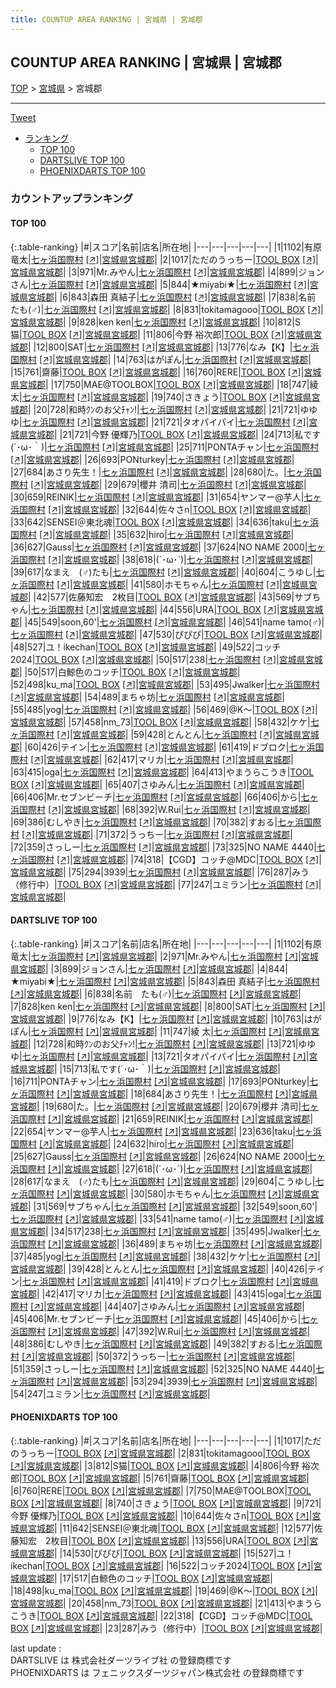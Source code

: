 ```yaml
---
title: COUNTUP AREA RANKING | 宮城県 | 宮城郡
---
```

## COUNTUP AREA RANKING | 宮城県 | 宮城郡

[TOP](/darts/rank/) > [宮城県](/darts/rank/宮城県/) > 宮城郡

___

<a href="https://twitter.com/share?ref_src=twsrc%5Etfw" data-text="COUNTUP AREA RANKING | 宮城県宮城郡" class="twitter-share-button" data-hashtags="DARTSLIVE,PHOENIXDARTS,darts,ダーツ" data-show-count="false">Tweet</a>

* [ランキング](#カウントアップランキング)
    * [TOP 100](#top-100)
    * [DARTSLIVE TOP 100](#dartslive-top-100)
    * [PHOENIXDARTS TOP 100](#phoenixdarts-top-100)

### カウントアップランキング

#### TOP 100



{:.table-ranking}
|#|スコア|名前|店名|所在地|
|---|---|---|---|---|
|1|1102|<span class="rank-name-dl">有原 竜太</span>|<a href="/darts/rank/shops/43e74b47f08177150d9b047a20a7ba1e.html">七ヶ浜国際村</a> <a href="https://search.dartslive.com/jp/shop/43e74b47f08177150d9b047a20a7ba1e">[↗]</a>|<a href="/darts/rank/宮城県/宮城郡">宮城県宮城郡</a>|
|2|1017|<span class="rank-name-pd">ただのうっちー</span>|<a href="/darts/rank/shops/84891.html">TOOL BOX</a> <a href="https://vs.phoenixdarts.com/jp/shop/shopDetailInfo/s_84891?s_seq=84891">[↗]</a>|<a href="/darts/rank/宮城県/宮城郡">宮城県宮城郡</a>|
|3|971|<span class="rank-name-dl">Mr.みやん</span>|<a href="/darts/rank/shops/43e74b47f08177150d9b047a20a7ba1e.html">七ヶ浜国際村</a> <a href="https://search.dartslive.com/jp/shop/43e74b47f08177150d9b047a20a7ba1e">[↗]</a>|<a href="/darts/rank/宮城県/宮城郡">宮城県宮城郡</a>|
|4|899|<span class="rank-name-dl">ジョンさん</span>|<a href="/darts/rank/shops/43e74b47f08177150d9b047a20a7ba1e.html">七ヶ浜国際村</a> <a href="https://search.dartslive.com/jp/shop/43e74b47f08177150d9b047a20a7ba1e">[↗]</a>|<a href="/darts/rank/宮城県/宮城郡">宮城県宮城郡</a>|
|5|844|<span class="rank-name-dl">★miyabi★</span>|<a href="/darts/rank/shops/43e74b47f08177150d9b047a20a7ba1e.html">七ヶ浜国際村</a> <a href="https://search.dartslive.com/jp/shop/43e74b47f08177150d9b047a20a7ba1e">[↗]</a>|<a href="/darts/rank/宮城県/宮城郡">宮城県宮城郡</a>|
|6|843|<span class="rank-name-dl">森田 真結子</span>|<a href="/darts/rank/shops/43e74b47f08177150d9b047a20a7ba1e.html">七ヶ浜国際村</a> <a href="https://search.dartslive.com/jp/shop/43e74b47f08177150d9b047a20a7ba1e">[↗]</a>|<a href="/darts/rank/宮城県/宮城郡">宮城県宮城郡</a>|
|7|838|<span class="rank-name-dl">名前　たも(♂)</span>|<a href="/darts/rank/shops/43e74b47f08177150d9b047a20a7ba1e.html">七ヶ浜国際村</a> <a href="https://search.dartslive.com/jp/shop/43e74b47f08177150d9b047a20a7ba1e">[↗]</a>|<a href="/darts/rank/宮城県/宮城郡">宮城県宮城郡</a>|
|8|831|<span class="rank-name-pd">tokitamagooo</span>|<a href="/darts/rank/shops/84891.html">TOOL BOX</a> <a href="https://vs.phoenixdarts.com/jp/shop/shopDetailInfo/s_84891?s_seq=84891">[↗]</a>|<a href="/darts/rank/宮城県/宮城郡">宮城県宮城郡</a>|
|9|828|<span class="rank-name-dl">ken ken</span>|<a href="/darts/rank/shops/43e74b47f08177150d9b047a20a7ba1e.html">七ヶ浜国際村</a> <a href="https://search.dartslive.com/jp/shop/43e74b47f08177150d9b047a20a7ba1e">[↗]</a>|<a href="/darts/rank/宮城県/宮城郡">宮城県宮城郡</a>|
|10|812|<span class="rank-name-pd">S猫</span>|<a href="/darts/rank/shops/84891.html">TOOL BOX</a> <a href="https://vs.phoenixdarts.com/jp/shop/shopDetailInfo/s_84891?s_seq=84891">[↗]</a>|<a href="/darts/rank/宮城県/宮城郡">宮城県宮城郡</a>|
|11|806|<span class="rank-name-pd"><span class="pro-icon-pd"></span>今野 裕次郎</span>|<a href="/darts/rank/shops/84891.html">TOOL BOX</a> <a href="https://vs.phoenixdarts.com/jp/shop/shopDetailInfo/s_84891?s_seq=84891">[↗]</a>|<a href="/darts/rank/宮城県/宮城郡">宮城県宮城郡</a>|
|12|800|<span class="rank-name-dl">SAT</span>|<a href="/darts/rank/shops/43e74b47f08177150d9b047a20a7ba1e.html">七ヶ浜国際村</a> <a href="https://search.dartslive.com/jp/shop/43e74b47f08177150d9b047a20a7ba1e">[↗]</a>|<a href="/darts/rank/宮城県/宮城郡">宮城県宮城郡</a>|
|13|776|<span class="rank-name-dl">なみ【K】</span>|<a href="/darts/rank/shops/43e74b47f08177150d9b047a20a7ba1e.html">七ヶ浜国際村</a> <a href="https://search.dartslive.com/jp/shop/43e74b47f08177150d9b047a20a7ba1e">[↗]</a>|<a href="/darts/rank/宮城県/宮城郡">宮城県宮城郡</a>|
|14|763|<span class="rank-name-dl">はがぽん</span>|<a href="/darts/rank/shops/43e74b47f08177150d9b047a20a7ba1e.html">七ヶ浜国際村</a> <a href="https://search.dartslive.com/jp/shop/43e74b47f08177150d9b047a20a7ba1e">[↗]</a>|<a href="/darts/rank/宮城県/宮城郡">宮城県宮城郡</a>|
|15|761|<span class="rank-name-pd">齋藤</span>|<a href="/darts/rank/shops/84891.html">TOOL BOX</a> <a href="https://vs.phoenixdarts.com/jp/shop/shopDetailInfo/s_84891?s_seq=84891">[↗]</a>|<a href="/darts/rank/宮城県/宮城郡">宮城県宮城郡</a>|
|16|760|<span class="rank-name-pd">RERE</span>|<a href="/darts/rank/shops/84891.html">TOOL BOX</a> <a href="https://vs.phoenixdarts.com/jp/shop/shopDetailInfo/s_84891?s_seq=84891">[↗]</a>|<a href="/darts/rank/宮城県/宮城郡">宮城県宮城郡</a>|
|17|750|<span class="rank-name-pd">MAE@TOOLBOX</span>|<a href="/darts/rank/shops/84891.html">TOOL BOX</a> <a href="https://vs.phoenixdarts.com/jp/shop/shopDetailInfo/s_84891?s_seq=84891">[↗]</a>|<a href="/darts/rank/宮城県/宮城郡">宮城県宮城郡</a>|
|18|747|<span class="rank-name-dl">綾 太</span>|<a href="/darts/rank/shops/43e74b47f08177150d9b047a20a7ba1e.html">七ヶ浜国際村</a> <a href="https://search.dartslive.com/jp/shop/43e74b47f08177150d9b047a20a7ba1e">[↗]</a>|<a href="/darts/rank/宮城県/宮城郡">宮城県宮城郡</a>|
|19|740|<span class="rank-name-pd">さきょう</span>|<a href="/darts/rank/shops/84891.html">TOOL BOX</a> <a href="https://vs.phoenixdarts.com/jp/shop/shopDetailInfo/s_84891?s_seq=84891">[↗]</a>|<a href="/darts/rank/宮城県/宮城郡">宮城県宮城郡</a>|
|20|728|<span class="rank-name-dl">和時ｸﾝのお父ﾁｬﾝ!</span>|<a href="/darts/rank/shops/43e74b47f08177150d9b047a20a7ba1e.html">七ヶ浜国際村</a> <a href="https://search.dartslive.com/jp/shop/43e74b47f08177150d9b047a20a7ba1e">[↗]</a>|<a href="/darts/rank/宮城県/宮城郡">宮城県宮城郡</a>|
|21|721|<span class="rank-name-dl">ゆゆゆ</span>|<a href="/darts/rank/shops/43e74b47f08177150d9b047a20a7ba1e.html">七ヶ浜国際村</a> <a href="https://search.dartslive.com/jp/shop/43e74b47f08177150d9b047a20a7ba1e">[↗]</a>|<a href="/darts/rank/宮城県/宮城郡">宮城県宮城郡</a>|
|21|721|<span class="rank-name-dl">タオパイパイ</span>|<a href="/darts/rank/shops/43e74b47f08177150d9b047a20a7ba1e.html">七ヶ浜国際村</a> <a href="https://search.dartslive.com/jp/shop/43e74b47f08177150d9b047a20a7ba1e">[↗]</a>|<a href="/darts/rank/宮城県/宮城郡">宮城県宮城郡</a>|
|21|721|<span class="rank-name-pd"><span class="pro-icon-pd"></span>今野 優輝乃</span>|<a href="/darts/rank/shops/84891.html">TOOL BOX</a> <a href="https://vs.phoenixdarts.com/jp/shop/shopDetailInfo/s_84891?s_seq=84891">[↗]</a>|<a href="/darts/rank/宮城県/宮城郡">宮城県宮城郡</a>|
|24|713|<span class="rank-name-dl">私です(´･ω･｀)</span>|<a href="/darts/rank/shops/43e74b47f08177150d9b047a20a7ba1e.html">七ヶ浜国際村</a> <a href="https://search.dartslive.com/jp/shop/43e74b47f08177150d9b047a20a7ba1e">[↗]</a>|<a href="/darts/rank/宮城県/宮城郡">宮城県宮城郡</a>|
|25|711|<span class="rank-name-dl">PONTAチャン</span>|<a href="/darts/rank/shops/43e74b47f08177150d9b047a20a7ba1e.html">七ヶ浜国際村</a> <a href="https://search.dartslive.com/jp/shop/43e74b47f08177150d9b047a20a7ba1e">[↗]</a>|<a href="/darts/rank/宮城県/宮城郡">宮城県宮城郡</a>|
|26|693|<span class="rank-name-dl">PONturkey</span>|<a href="/darts/rank/shops/43e74b47f08177150d9b047a20a7ba1e.html">七ヶ浜国際村</a> <a href="https://search.dartslive.com/jp/shop/43e74b47f08177150d9b047a20a7ba1e">[↗]</a>|<a href="/darts/rank/宮城県/宮城郡">宮城県宮城郡</a>|
|27|684|<span class="rank-name-dl">あさり先生！</span>|<a href="/darts/rank/shops/43e74b47f08177150d9b047a20a7ba1e.html">七ヶ浜国際村</a> <a href="https://search.dartslive.com/jp/shop/43e74b47f08177150d9b047a20a7ba1e">[↗]</a>|<a href="/darts/rank/宮城県/宮城郡">宮城県宮城郡</a>|
|28|680|<span class="rank-name-dl">た。</span>|<a href="/darts/rank/shops/43e74b47f08177150d9b047a20a7ba1e.html">七ヶ浜国際村</a> <a href="https://search.dartslive.com/jp/shop/43e74b47f08177150d9b047a20a7ba1e">[↗]</a>|<a href="/darts/rank/宮城県/宮城郡">宮城県宮城郡</a>|
|29|679|<span class="rank-name-dl">櫻井 清司</span>|<a href="/darts/rank/shops/43e74b47f08177150d9b047a20a7ba1e.html">七ヶ浜国際村</a> <a href="https://search.dartslive.com/jp/shop/43e74b47f08177150d9b047a20a7ba1e">[↗]</a>|<a href="/darts/rank/宮城県/宮城郡">宮城県宮城郡</a>|
|30|659|<span class="rank-name-dl">REINIK</span>|<a href="/darts/rank/shops/43e74b47f08177150d9b047a20a7ba1e.html">七ヶ浜国際村</a> <a href="https://search.dartslive.com/jp/shop/43e74b47f08177150d9b047a20a7ba1e">[↗]</a>|<a href="/darts/rank/宮城県/宮城郡">宮城県宮城郡</a>|
|31|654|<span class="rank-name-dl">ヤンマー@芋人</span>|<a href="/darts/rank/shops/43e74b47f08177150d9b047a20a7ba1e.html">七ヶ浜国際村</a> <a href="https://search.dartslive.com/jp/shop/43e74b47f08177150d9b047a20a7ba1e">[↗]</a>|<a href="/darts/rank/宮城県/宮城郡">宮城県宮城郡</a>|
|32|644|<span class="rank-name-pd">佐々さn</span>|<a href="/darts/rank/shops/84891.html">TOOL BOX</a> <a href="https://vs.phoenixdarts.com/jp/shop/shopDetailInfo/s_84891?s_seq=84891">[↗]</a>|<a href="/darts/rank/宮城県/宮城郡">宮城県宮城郡</a>|
|33|642|<span class="rank-name-pd">SENSEI＠東北魂</span>|<a href="/darts/rank/shops/84891.html">TOOL BOX</a> <a href="https://vs.phoenixdarts.com/jp/shop/shopDetailInfo/s_84891?s_seq=84891">[↗]</a>|<a href="/darts/rank/宮城県/宮城郡">宮城県宮城郡</a>|
|34|636|<span class="rank-name-dl">taku</span>|<a href="/darts/rank/shops/43e74b47f08177150d9b047a20a7ba1e.html">七ヶ浜国際村</a> <a href="https://search.dartslive.com/jp/shop/43e74b47f08177150d9b047a20a7ba1e">[↗]</a>|<a href="/darts/rank/宮城県/宮城郡">宮城県宮城郡</a>|
|35|632|<span class="rank-name-dl">hiro</span>|<a href="/darts/rank/shops/43e74b47f08177150d9b047a20a7ba1e.html">七ヶ浜国際村</a> <a href="https://search.dartslive.com/jp/shop/43e74b47f08177150d9b047a20a7ba1e">[↗]</a>|<a href="/darts/rank/宮城県/宮城郡">宮城県宮城郡</a>|
|36|627|<span class="rank-name-dl">Gauss</span>|<a href="/darts/rank/shops/43e74b47f08177150d9b047a20a7ba1e.html">七ヶ浜国際村</a> <a href="https://search.dartslive.com/jp/shop/43e74b47f08177150d9b047a20a7ba1e">[↗]</a>|<a href="/darts/rank/宮城県/宮城郡">宮城県宮城郡</a>|
|37|624|<span class="rank-name-dl">NO NAME 2000</span>|<a href="/darts/rank/shops/43e74b47f08177150d9b047a20a7ba1e.html">七ヶ浜国際村</a> <a href="https://search.dartslive.com/jp/shop/43e74b47f08177150d9b047a20a7ba1e">[↗]</a>|<a href="/darts/rank/宮城県/宮城郡">宮城県宮城郡</a>|
|38|618|<span class="rank-name-dl">(´･ω･`)</span>|<a href="/darts/rank/shops/43e74b47f08177150d9b047a20a7ba1e.html">七ヶ浜国際村</a> <a href="https://search.dartslive.com/jp/shop/43e74b47f08177150d9b047a20a7ba1e">[↗]</a>|<a href="/darts/rank/宮城県/宮城郡">宮城県宮城郡</a>|
|39|617|<span class="rank-name-dl">なまえ　(♂)たも</span>|<a href="/darts/rank/shops/43e74b47f08177150d9b047a20a7ba1e.html">七ヶ浜国際村</a> <a href="https://search.dartslive.com/jp/shop/43e74b47f08177150d9b047a20a7ba1e">[↗]</a>|<a href="/darts/rank/宮城県/宮城郡">宮城県宮城郡</a>|
|40|604|<span class="rank-name-dl">こうゆし</span>|<a href="/darts/rank/shops/43e74b47f08177150d9b047a20a7ba1e.html">七ヶ浜国際村</a> <a href="https://search.dartslive.com/jp/shop/43e74b47f08177150d9b047a20a7ba1e">[↗]</a>|<a href="/darts/rank/宮城県/宮城郡">宮城県宮城郡</a>|
|41|580|<span class="rank-name-dl">ホモちゃん</span>|<a href="/darts/rank/shops/43e74b47f08177150d9b047a20a7ba1e.html">七ヶ浜国際村</a> <a href="https://search.dartslive.com/jp/shop/43e74b47f08177150d9b047a20a7ba1e">[↗]</a>|<a href="/darts/rank/宮城県/宮城郡">宮城県宮城郡</a>|
|42|577|<span class="rank-name-pd">佐藤知宏　2枚目</span>|<a href="/darts/rank/shops/84891.html">TOOL BOX</a> <a href="https://vs.phoenixdarts.com/jp/shop/shopDetailInfo/s_84891?s_seq=84891">[↗]</a>|<a href="/darts/rank/宮城県/宮城郡">宮城県宮城郡</a>|
|43|569|<span class="rank-name-dl">サブちゃん</span>|<a href="/darts/rank/shops/43e74b47f08177150d9b047a20a7ba1e.html">七ヶ浜国際村</a> <a href="https://search.dartslive.com/jp/shop/43e74b47f08177150d9b047a20a7ba1e">[↗]</a>|<a href="/darts/rank/宮城県/宮城郡">宮城県宮城郡</a>|
|44|556|<span class="rank-name-pd">URA</span>|<a href="/darts/rank/shops/84891.html">TOOL BOX</a> <a href="https://vs.phoenixdarts.com/jp/shop/shopDetailInfo/s_84891?s_seq=84891">[↗]</a>|<a href="/darts/rank/宮城県/宮城郡">宮城県宮城郡</a>|
|45|549|<span class="rank-name-dl">soon,60&#x27;</span>|<a href="/darts/rank/shops/43e74b47f08177150d9b047a20a7ba1e.html">七ヶ浜国際村</a> <a href="https://search.dartslive.com/jp/shop/43e74b47f08177150d9b047a20a7ba1e">[↗]</a>|<a href="/darts/rank/宮城県/宮城郡">宮城県宮城郡</a>|
|46|541|<span class="rank-name-dl">name tamo(♂)</span>|<a href="/darts/rank/shops/43e74b47f08177150d9b047a20a7ba1e.html">七ヶ浜国際村</a> <a href="https://search.dartslive.com/jp/shop/43e74b47f08177150d9b047a20a7ba1e">[↗]</a>|<a href="/darts/rank/宮城県/宮城郡">宮城県宮城郡</a>|
|47|530|<span class="rank-name-pd">ぴぴぴ</span>|<a href="/darts/rank/shops/84891.html">TOOL BOX</a> <a href="https://vs.phoenixdarts.com/jp/shop/shopDetailInfo/s_84891?s_seq=84891">[↗]</a>|<a href="/darts/rank/宮城県/宮城郡">宮城県宮城郡</a>|
|48|527|<span class="rank-name-pd">ユ！ikechan</span>|<a href="/darts/rank/shops/84891.html">TOOL BOX</a> <a href="https://vs.phoenixdarts.com/jp/shop/shopDetailInfo/s_84891?s_seq=84891">[↗]</a>|<a href="/darts/rank/宮城県/宮城郡">宮城県宮城郡</a>|
|49|522|<span class="rank-name-pd">コッチ2024</span>|<a href="/darts/rank/shops/84891.html">TOOL BOX</a> <a href="https://vs.phoenixdarts.com/jp/shop/shopDetailInfo/s_84891?s_seq=84891">[↗]</a>|<a href="/darts/rank/宮城県/宮城郡">宮城県宮城郡</a>|
|50|517|<span class="rank-name-dl">238</span>|<a href="/darts/rank/shops/43e74b47f08177150d9b047a20a7ba1e.html">七ヶ浜国際村</a> <a href="https://search.dartslive.com/jp/shop/43e74b47f08177150d9b047a20a7ba1e">[↗]</a>|<a href="/darts/rank/宮城県/宮城郡">宮城県宮城郡</a>|
|50|517|<span class="rank-name-pd">白鯨色のコッチ</span>|<a href="/darts/rank/shops/84891.html">TOOL BOX</a> <a href="https://vs.phoenixdarts.com/jp/shop/shopDetailInfo/s_84891?s_seq=84891">[↗]</a>|<a href="/darts/rank/宮城県/宮城郡">宮城県宮城郡</a>|
|52|498|<span class="rank-name-pd">ku_ma</span>|<a href="/darts/rank/shops/84891.html">TOOL BOX</a> <a href="https://vs.phoenixdarts.com/jp/shop/shopDetailInfo/s_84891?s_seq=84891">[↗]</a>|<a href="/darts/rank/宮城県/宮城郡">宮城県宮城郡</a>|
|53|495|<span class="rank-name-dl">Jwalker</span>|<a href="/darts/rank/shops/43e74b47f08177150d9b047a20a7ba1e.html">七ヶ浜国際村</a> <a href="https://search.dartslive.com/jp/shop/43e74b47f08177150d9b047a20a7ba1e">[↗]</a>|<a href="/darts/rank/宮城県/宮城郡">宮城県宮城郡</a>|
|54|489|<span class="rank-name-dl">まちゃ坊</span>|<a href="/darts/rank/shops/43e74b47f08177150d9b047a20a7ba1e.html">七ヶ浜国際村</a> <a href="https://search.dartslive.com/jp/shop/43e74b47f08177150d9b047a20a7ba1e">[↗]</a>|<a href="/darts/rank/宮城県/宮城郡">宮城県宮城郡</a>|
|55|485|<span class="rank-name-dl">yog</span>|<a href="/darts/rank/shops/43e74b47f08177150d9b047a20a7ba1e.html">七ヶ浜国際村</a> <a href="https://search.dartslive.com/jp/shop/43e74b47f08177150d9b047a20a7ba1e">[↗]</a>|<a href="/darts/rank/宮城県/宮城郡">宮城県宮城郡</a>|
|56|469|<span class="rank-name-pd">@K〜</span>|<a href="/darts/rank/shops/84891.html">TOOL BOX</a> <a href="https://vs.phoenixdarts.com/jp/shop/shopDetailInfo/s_84891?s_seq=84891">[↗]</a>|<a href="/darts/rank/宮城県/宮城郡">宮城県宮城郡</a>|
|57|458|<span class="rank-name-pd">nm_73</span>|<a href="/darts/rank/shops/84891.html">TOOL BOX</a> <a href="https://vs.phoenixdarts.com/jp/shop/shopDetailInfo/s_84891?s_seq=84891">[↗]</a>|<a href="/darts/rank/宮城県/宮城郡">宮城県宮城郡</a>|
|58|432|<span class="rank-name-dl">ケケ</span>|<a href="/darts/rank/shops/43e74b47f08177150d9b047a20a7ba1e.html">七ヶ浜国際村</a> <a href="https://search.dartslive.com/jp/shop/43e74b47f08177150d9b047a20a7ba1e">[↗]</a>|<a href="/darts/rank/宮城県/宮城郡">宮城県宮城郡</a>|
|59|428|<span class="rank-name-dl">とんとん</span>|<a href="/darts/rank/shops/43e74b47f08177150d9b047a20a7ba1e.html">七ヶ浜国際村</a> <a href="https://search.dartslive.com/jp/shop/43e74b47f08177150d9b047a20a7ba1e">[↗]</a>|<a href="/darts/rank/宮城県/宮城郡">宮城県宮城郡</a>|
|60|426|<span class="rank-name-dl">テイン</span>|<a href="/darts/rank/shops/43e74b47f08177150d9b047a20a7ba1e.html">七ヶ浜国際村</a> <a href="https://search.dartslive.com/jp/shop/43e74b47f08177150d9b047a20a7ba1e">[↗]</a>|<a href="/darts/rank/宮城県/宮城郡">宮城県宮城郡</a>|
|61|419|<span class="rank-name-dl">ドブロク</span>|<a href="/darts/rank/shops/43e74b47f08177150d9b047a20a7ba1e.html">七ヶ浜国際村</a> <a href="https://search.dartslive.com/jp/shop/43e74b47f08177150d9b047a20a7ba1e">[↗]</a>|<a href="/darts/rank/宮城県/宮城郡">宮城県宮城郡</a>|
|62|417|<span class="rank-name-dl">マリカ</span>|<a href="/darts/rank/shops/43e74b47f08177150d9b047a20a7ba1e.html">七ヶ浜国際村</a> <a href="https://search.dartslive.com/jp/shop/43e74b47f08177150d9b047a20a7ba1e">[↗]</a>|<a href="/darts/rank/宮城県/宮城郡">宮城県宮城郡</a>|
|63|415|<span class="rank-name-dl">oga</span>|<a href="/darts/rank/shops/43e74b47f08177150d9b047a20a7ba1e.html">七ヶ浜国際村</a> <a href="https://search.dartslive.com/jp/shop/43e74b47f08177150d9b047a20a7ba1e">[↗]</a>|<a href="/darts/rank/宮城県/宮城郡">宮城県宮城郡</a>|
|64|413|<span class="rank-name-pd">やまうらこうき</span>|<a href="/darts/rank/shops/84891.html">TOOL BOX</a> <a href="https://vs.phoenixdarts.com/jp/shop/shopDetailInfo/s_84891?s_seq=84891">[↗]</a>|<a href="/darts/rank/宮城県/宮城郡">宮城県宮城郡</a>|
|65|407|<span class="rank-name-dl">さゆみん</span>|<a href="/darts/rank/shops/43e74b47f08177150d9b047a20a7ba1e.html">七ヶ浜国際村</a> <a href="https://search.dartslive.com/jp/shop/43e74b47f08177150d9b047a20a7ba1e">[↗]</a>|<a href="/darts/rank/宮城県/宮城郡">宮城県宮城郡</a>|
|66|406|<span class="rank-name-dl">Mr.セブンビーチ</span>|<a href="/darts/rank/shops/43e74b47f08177150d9b047a20a7ba1e.html">七ヶ浜国際村</a> <a href="https://search.dartslive.com/jp/shop/43e74b47f08177150d9b047a20a7ba1e">[↗]</a>|<a href="/darts/rank/宮城県/宮城郡">宮城県宮城郡</a>|
|66|406|<span class="rank-name-dl">から</span>|<a href="/darts/rank/shops/43e74b47f08177150d9b047a20a7ba1e.html">七ヶ浜国際村</a> <a href="https://search.dartslive.com/jp/shop/43e74b47f08177150d9b047a20a7ba1e">[↗]</a>|<a href="/darts/rank/宮城県/宮城郡">宮城県宮城郡</a>|
|68|392|<span class="rank-name-dl">W.Rui</span>|<a href="/darts/rank/shops/43e74b47f08177150d9b047a20a7ba1e.html">七ヶ浜国際村</a> <a href="https://search.dartslive.com/jp/shop/43e74b47f08177150d9b047a20a7ba1e">[↗]</a>|<a href="/darts/rank/宮城県/宮城郡">宮城県宮城郡</a>|
|69|386|<span class="rank-name-dl">むしやき</span>|<a href="/darts/rank/shops/43e74b47f08177150d9b047a20a7ba1e.html">七ヶ浜国際村</a> <a href="https://search.dartslive.com/jp/shop/43e74b47f08177150d9b047a20a7ba1e">[↗]</a>|<a href="/darts/rank/宮城県/宮城郡">宮城県宮城郡</a>|
|70|382|<span class="rank-name-dl">すおる</span>|<a href="/darts/rank/shops/43e74b47f08177150d9b047a20a7ba1e.html">七ヶ浜国際村</a> <a href="https://search.dartslive.com/jp/shop/43e74b47f08177150d9b047a20a7ba1e">[↗]</a>|<a href="/darts/rank/宮城県/宮城郡">宮城県宮城郡</a>|
|71|372|<span class="rank-name-dl">うっちー</span>|<a href="/darts/rank/shops/43e74b47f08177150d9b047a20a7ba1e.html">七ヶ浜国際村</a> <a href="https://search.dartslive.com/jp/shop/43e74b47f08177150d9b047a20a7ba1e">[↗]</a>|<a href="/darts/rank/宮城県/宮城郡">宮城県宮城郡</a>|
|72|359|<span class="rank-name-dl">さっしー</span>|<a href="/darts/rank/shops/43e74b47f08177150d9b047a20a7ba1e.html">七ヶ浜国際村</a> <a href="https://search.dartslive.com/jp/shop/43e74b47f08177150d9b047a20a7ba1e">[↗]</a>|<a href="/darts/rank/宮城県/宮城郡">宮城県宮城郡</a>|
|73|325|<span class="rank-name-dl">NO NAME 4440</span>|<a href="/darts/rank/shops/43e74b47f08177150d9b047a20a7ba1e.html">七ヶ浜国際村</a> <a href="https://search.dartslive.com/jp/shop/43e74b47f08177150d9b047a20a7ba1e">[↗]</a>|<a href="/darts/rank/宮城県/宮城郡">宮城県宮城郡</a>|
|74|318|<span class="rank-name-pd">【CGD】コッチ@MDC</span>|<a href="/darts/rank/shops/84891.html">TOOL BOX</a> <a href="https://vs.phoenixdarts.com/jp/shop/shopDetailInfo/s_84891?s_seq=84891">[↗]</a>|<a href="/darts/rank/宮城県/宮城郡">宮城県宮城郡</a>|
|75|294|<span class="rank-name-dl">3939</span>|<a href="/darts/rank/shops/43e74b47f08177150d9b047a20a7ba1e.html">七ヶ浜国際村</a> <a href="https://search.dartslive.com/jp/shop/43e74b47f08177150d9b047a20a7ba1e">[↗]</a>|<a href="/darts/rank/宮城県/宮城郡">宮城県宮城郡</a>|
|76|287|<span class="rank-name-pd">みう（修行中）</span>|<a href="/darts/rank/shops/84891.html">TOOL BOX</a> <a href="https://vs.phoenixdarts.com/jp/shop/shopDetailInfo/s_84891?s_seq=84891">[↗]</a>|<a href="/darts/rank/宮城県/宮城郡">宮城県宮城郡</a>|
|77|247|<span class="rank-name-dl">ユミラン</span>|<a href="/darts/rank/shops/43e74b47f08177150d9b047a20a7ba1e.html">七ヶ浜国際村</a> <a href="https://search.dartslive.com/jp/shop/43e74b47f08177150d9b047a20a7ba1e">[↗]</a>|<a href="/darts/rank/宮城県/宮城郡">宮城県宮城郡</a>|


#### DARTSLIVE TOP 100



{:.table-ranking}
|#|スコア|名前|店名|所在地|
|---|---|---|---|---|
|1|1102|<span class="rank-name-dl">有原 竜太</span>|<a href="/darts/rank/shops/43e74b47f08177150d9b047a20a7ba1e.html">七ヶ浜国際村</a> <a href="https://search.dartslive.com/jp/shop/43e74b47f08177150d9b047a20a7ba1e">[↗]</a>|<a href="/darts/rank/宮城県/宮城郡">宮城県宮城郡</a>|
|2|971|<span class="rank-name-dl">Mr.みやん</span>|<a href="/darts/rank/shops/43e74b47f08177150d9b047a20a7ba1e.html">七ヶ浜国際村</a> <a href="https://search.dartslive.com/jp/shop/43e74b47f08177150d9b047a20a7ba1e">[↗]</a>|<a href="/darts/rank/宮城県/宮城郡">宮城県宮城郡</a>|
|3|899|<span class="rank-name-dl">ジョンさん</span>|<a href="/darts/rank/shops/43e74b47f08177150d9b047a20a7ba1e.html">七ヶ浜国際村</a> <a href="https://search.dartslive.com/jp/shop/43e74b47f08177150d9b047a20a7ba1e">[↗]</a>|<a href="/darts/rank/宮城県/宮城郡">宮城県宮城郡</a>|
|4|844|<span class="rank-name-dl">★miyabi★</span>|<a href="/darts/rank/shops/43e74b47f08177150d9b047a20a7ba1e.html">七ヶ浜国際村</a> <a href="https://search.dartslive.com/jp/shop/43e74b47f08177150d9b047a20a7ba1e">[↗]</a>|<a href="/darts/rank/宮城県/宮城郡">宮城県宮城郡</a>|
|5|843|<span class="rank-name-dl">森田 真結子</span>|<a href="/darts/rank/shops/43e74b47f08177150d9b047a20a7ba1e.html">七ヶ浜国際村</a> <a href="https://search.dartslive.com/jp/shop/43e74b47f08177150d9b047a20a7ba1e">[↗]</a>|<a href="/darts/rank/宮城県/宮城郡">宮城県宮城郡</a>|
|6|838|<span class="rank-name-dl">名前　たも(♂)</span>|<a href="/darts/rank/shops/43e74b47f08177150d9b047a20a7ba1e.html">七ヶ浜国際村</a> <a href="https://search.dartslive.com/jp/shop/43e74b47f08177150d9b047a20a7ba1e">[↗]</a>|<a href="/darts/rank/宮城県/宮城郡">宮城県宮城郡</a>|
|7|828|<span class="rank-name-dl">ken ken</span>|<a href="/darts/rank/shops/43e74b47f08177150d9b047a20a7ba1e.html">七ヶ浜国際村</a> <a href="https://search.dartslive.com/jp/shop/43e74b47f08177150d9b047a20a7ba1e">[↗]</a>|<a href="/darts/rank/宮城県/宮城郡">宮城県宮城郡</a>|
|8|800|<span class="rank-name-dl">SAT</span>|<a href="/darts/rank/shops/43e74b47f08177150d9b047a20a7ba1e.html">七ヶ浜国際村</a> <a href="https://search.dartslive.com/jp/shop/43e74b47f08177150d9b047a20a7ba1e">[↗]</a>|<a href="/darts/rank/宮城県/宮城郡">宮城県宮城郡</a>|
|9|776|<span class="rank-name-dl">なみ【K】</span>|<a href="/darts/rank/shops/43e74b47f08177150d9b047a20a7ba1e.html">七ヶ浜国際村</a> <a href="https://search.dartslive.com/jp/shop/43e74b47f08177150d9b047a20a7ba1e">[↗]</a>|<a href="/darts/rank/宮城県/宮城郡">宮城県宮城郡</a>|
|10|763|<span class="rank-name-dl">はがぽん</span>|<a href="/darts/rank/shops/43e74b47f08177150d9b047a20a7ba1e.html">七ヶ浜国際村</a> <a href="https://search.dartslive.com/jp/shop/43e74b47f08177150d9b047a20a7ba1e">[↗]</a>|<a href="/darts/rank/宮城県/宮城郡">宮城県宮城郡</a>|
|11|747|<span class="rank-name-dl">綾 太</span>|<a href="/darts/rank/shops/43e74b47f08177150d9b047a20a7ba1e.html">七ヶ浜国際村</a> <a href="https://search.dartslive.com/jp/shop/43e74b47f08177150d9b047a20a7ba1e">[↗]</a>|<a href="/darts/rank/宮城県/宮城郡">宮城県宮城郡</a>|
|12|728|<span class="rank-name-dl">和時ｸﾝのお父ﾁｬﾝ!</span>|<a href="/darts/rank/shops/43e74b47f08177150d9b047a20a7ba1e.html">七ヶ浜国際村</a> <a href="https://search.dartslive.com/jp/shop/43e74b47f08177150d9b047a20a7ba1e">[↗]</a>|<a href="/darts/rank/宮城県/宮城郡">宮城県宮城郡</a>|
|13|721|<span class="rank-name-dl">ゆゆゆ</span>|<a href="/darts/rank/shops/43e74b47f08177150d9b047a20a7ba1e.html">七ヶ浜国際村</a> <a href="https://search.dartslive.com/jp/shop/43e74b47f08177150d9b047a20a7ba1e">[↗]</a>|<a href="/darts/rank/宮城県/宮城郡">宮城県宮城郡</a>|
|13|721|<span class="rank-name-dl">タオパイパイ</span>|<a href="/darts/rank/shops/43e74b47f08177150d9b047a20a7ba1e.html">七ヶ浜国際村</a> <a href="https://search.dartslive.com/jp/shop/43e74b47f08177150d9b047a20a7ba1e">[↗]</a>|<a href="/darts/rank/宮城県/宮城郡">宮城県宮城郡</a>|
|15|713|<span class="rank-name-dl">私です(´･ω･｀)</span>|<a href="/darts/rank/shops/43e74b47f08177150d9b047a20a7ba1e.html">七ヶ浜国際村</a> <a href="https://search.dartslive.com/jp/shop/43e74b47f08177150d9b047a20a7ba1e">[↗]</a>|<a href="/darts/rank/宮城県/宮城郡">宮城県宮城郡</a>|
|16|711|<span class="rank-name-dl">PONTAチャン</span>|<a href="/darts/rank/shops/43e74b47f08177150d9b047a20a7ba1e.html">七ヶ浜国際村</a> <a href="https://search.dartslive.com/jp/shop/43e74b47f08177150d9b047a20a7ba1e">[↗]</a>|<a href="/darts/rank/宮城県/宮城郡">宮城県宮城郡</a>|
|17|693|<span class="rank-name-dl">PONturkey</span>|<a href="/darts/rank/shops/43e74b47f08177150d9b047a20a7ba1e.html">七ヶ浜国際村</a> <a href="https://search.dartslive.com/jp/shop/43e74b47f08177150d9b047a20a7ba1e">[↗]</a>|<a href="/darts/rank/宮城県/宮城郡">宮城県宮城郡</a>|
|18|684|<span class="rank-name-dl">あさり先生！</span>|<a href="/darts/rank/shops/43e74b47f08177150d9b047a20a7ba1e.html">七ヶ浜国際村</a> <a href="https://search.dartslive.com/jp/shop/43e74b47f08177150d9b047a20a7ba1e">[↗]</a>|<a href="/darts/rank/宮城県/宮城郡">宮城県宮城郡</a>|
|19|680|<span class="rank-name-dl">た。</span>|<a href="/darts/rank/shops/43e74b47f08177150d9b047a20a7ba1e.html">七ヶ浜国際村</a> <a href="https://search.dartslive.com/jp/shop/43e74b47f08177150d9b047a20a7ba1e">[↗]</a>|<a href="/darts/rank/宮城県/宮城郡">宮城県宮城郡</a>|
|20|679|<span class="rank-name-dl">櫻井 清司</span>|<a href="/darts/rank/shops/43e74b47f08177150d9b047a20a7ba1e.html">七ヶ浜国際村</a> <a href="https://search.dartslive.com/jp/shop/43e74b47f08177150d9b047a20a7ba1e">[↗]</a>|<a href="/darts/rank/宮城県/宮城郡">宮城県宮城郡</a>|
|21|659|<span class="rank-name-dl">REINIK</span>|<a href="/darts/rank/shops/43e74b47f08177150d9b047a20a7ba1e.html">七ヶ浜国際村</a> <a href="https://search.dartslive.com/jp/shop/43e74b47f08177150d9b047a20a7ba1e">[↗]</a>|<a href="/darts/rank/宮城県/宮城郡">宮城県宮城郡</a>|
|22|654|<span class="rank-name-dl">ヤンマー@芋人</span>|<a href="/darts/rank/shops/43e74b47f08177150d9b047a20a7ba1e.html">七ヶ浜国際村</a> <a href="https://search.dartslive.com/jp/shop/43e74b47f08177150d9b047a20a7ba1e">[↗]</a>|<a href="/darts/rank/宮城県/宮城郡">宮城県宮城郡</a>|
|23|636|<span class="rank-name-dl">taku</span>|<a href="/darts/rank/shops/43e74b47f08177150d9b047a20a7ba1e.html">七ヶ浜国際村</a> <a href="https://search.dartslive.com/jp/shop/43e74b47f08177150d9b047a20a7ba1e">[↗]</a>|<a href="/darts/rank/宮城県/宮城郡">宮城県宮城郡</a>|
|24|632|<span class="rank-name-dl">hiro</span>|<a href="/darts/rank/shops/43e74b47f08177150d9b047a20a7ba1e.html">七ヶ浜国際村</a> <a href="https://search.dartslive.com/jp/shop/43e74b47f08177150d9b047a20a7ba1e">[↗]</a>|<a href="/darts/rank/宮城県/宮城郡">宮城県宮城郡</a>|
|25|627|<span class="rank-name-dl">Gauss</span>|<a href="/darts/rank/shops/43e74b47f08177150d9b047a20a7ba1e.html">七ヶ浜国際村</a> <a href="https://search.dartslive.com/jp/shop/43e74b47f08177150d9b047a20a7ba1e">[↗]</a>|<a href="/darts/rank/宮城県/宮城郡">宮城県宮城郡</a>|
|26|624|<span class="rank-name-dl">NO NAME 2000</span>|<a href="/darts/rank/shops/43e74b47f08177150d9b047a20a7ba1e.html">七ヶ浜国際村</a> <a href="https://search.dartslive.com/jp/shop/43e74b47f08177150d9b047a20a7ba1e">[↗]</a>|<a href="/darts/rank/宮城県/宮城郡">宮城県宮城郡</a>|
|27|618|<span class="rank-name-dl">(´･ω･`)</span>|<a href="/darts/rank/shops/43e74b47f08177150d9b047a20a7ba1e.html">七ヶ浜国際村</a> <a href="https://search.dartslive.com/jp/shop/43e74b47f08177150d9b047a20a7ba1e">[↗]</a>|<a href="/darts/rank/宮城県/宮城郡">宮城県宮城郡</a>|
|28|617|<span class="rank-name-dl">なまえ　(♂)たも</span>|<a href="/darts/rank/shops/43e74b47f08177150d9b047a20a7ba1e.html">七ヶ浜国際村</a> <a href="https://search.dartslive.com/jp/shop/43e74b47f08177150d9b047a20a7ba1e">[↗]</a>|<a href="/darts/rank/宮城県/宮城郡">宮城県宮城郡</a>|
|29|604|<span class="rank-name-dl">こうゆし</span>|<a href="/darts/rank/shops/43e74b47f08177150d9b047a20a7ba1e.html">七ヶ浜国際村</a> <a href="https://search.dartslive.com/jp/shop/43e74b47f08177150d9b047a20a7ba1e">[↗]</a>|<a href="/darts/rank/宮城県/宮城郡">宮城県宮城郡</a>|
|30|580|<span class="rank-name-dl">ホモちゃん</span>|<a href="/darts/rank/shops/43e74b47f08177150d9b047a20a7ba1e.html">七ヶ浜国際村</a> <a href="https://search.dartslive.com/jp/shop/43e74b47f08177150d9b047a20a7ba1e">[↗]</a>|<a href="/darts/rank/宮城県/宮城郡">宮城県宮城郡</a>|
|31|569|<span class="rank-name-dl">サブちゃん</span>|<a href="/darts/rank/shops/43e74b47f08177150d9b047a20a7ba1e.html">七ヶ浜国際村</a> <a href="https://search.dartslive.com/jp/shop/43e74b47f08177150d9b047a20a7ba1e">[↗]</a>|<a href="/darts/rank/宮城県/宮城郡">宮城県宮城郡</a>|
|32|549|<span class="rank-name-dl">soon,60&#x27;</span>|<a href="/darts/rank/shops/43e74b47f08177150d9b047a20a7ba1e.html">七ヶ浜国際村</a> <a href="https://search.dartslive.com/jp/shop/43e74b47f08177150d9b047a20a7ba1e">[↗]</a>|<a href="/darts/rank/宮城県/宮城郡">宮城県宮城郡</a>|
|33|541|<span class="rank-name-dl">name tamo(♂)</span>|<a href="/darts/rank/shops/43e74b47f08177150d9b047a20a7ba1e.html">七ヶ浜国際村</a> <a href="https://search.dartslive.com/jp/shop/43e74b47f08177150d9b047a20a7ba1e">[↗]</a>|<a href="/darts/rank/宮城県/宮城郡">宮城県宮城郡</a>|
|34|517|<span class="rank-name-dl">238</span>|<a href="/darts/rank/shops/43e74b47f08177150d9b047a20a7ba1e.html">七ヶ浜国際村</a> <a href="https://search.dartslive.com/jp/shop/43e74b47f08177150d9b047a20a7ba1e">[↗]</a>|<a href="/darts/rank/宮城県/宮城郡">宮城県宮城郡</a>|
|35|495|<span class="rank-name-dl">Jwalker</span>|<a href="/darts/rank/shops/43e74b47f08177150d9b047a20a7ba1e.html">七ヶ浜国際村</a> <a href="https://search.dartslive.com/jp/shop/43e74b47f08177150d9b047a20a7ba1e">[↗]</a>|<a href="/darts/rank/宮城県/宮城郡">宮城県宮城郡</a>|
|36|489|<span class="rank-name-dl">まちゃ坊</span>|<a href="/darts/rank/shops/43e74b47f08177150d9b047a20a7ba1e.html">七ヶ浜国際村</a> <a href="https://search.dartslive.com/jp/shop/43e74b47f08177150d9b047a20a7ba1e">[↗]</a>|<a href="/darts/rank/宮城県/宮城郡">宮城県宮城郡</a>|
|37|485|<span class="rank-name-dl">yog</span>|<a href="/darts/rank/shops/43e74b47f08177150d9b047a20a7ba1e.html">七ヶ浜国際村</a> <a href="https://search.dartslive.com/jp/shop/43e74b47f08177150d9b047a20a7ba1e">[↗]</a>|<a href="/darts/rank/宮城県/宮城郡">宮城県宮城郡</a>|
|38|432|<span class="rank-name-dl">ケケ</span>|<a href="/darts/rank/shops/43e74b47f08177150d9b047a20a7ba1e.html">七ヶ浜国際村</a> <a href="https://search.dartslive.com/jp/shop/43e74b47f08177150d9b047a20a7ba1e">[↗]</a>|<a href="/darts/rank/宮城県/宮城郡">宮城県宮城郡</a>|
|39|428|<span class="rank-name-dl">とんとん</span>|<a href="/darts/rank/shops/43e74b47f08177150d9b047a20a7ba1e.html">七ヶ浜国際村</a> <a href="https://search.dartslive.com/jp/shop/43e74b47f08177150d9b047a20a7ba1e">[↗]</a>|<a href="/darts/rank/宮城県/宮城郡">宮城県宮城郡</a>|
|40|426|<span class="rank-name-dl">テイン</span>|<a href="/darts/rank/shops/43e74b47f08177150d9b047a20a7ba1e.html">七ヶ浜国際村</a> <a href="https://search.dartslive.com/jp/shop/43e74b47f08177150d9b047a20a7ba1e">[↗]</a>|<a href="/darts/rank/宮城県/宮城郡">宮城県宮城郡</a>|
|41|419|<span class="rank-name-dl">ドブロク</span>|<a href="/darts/rank/shops/43e74b47f08177150d9b047a20a7ba1e.html">七ヶ浜国際村</a> <a href="https://search.dartslive.com/jp/shop/43e74b47f08177150d9b047a20a7ba1e">[↗]</a>|<a href="/darts/rank/宮城県/宮城郡">宮城県宮城郡</a>|
|42|417|<span class="rank-name-dl">マリカ</span>|<a href="/darts/rank/shops/43e74b47f08177150d9b047a20a7ba1e.html">七ヶ浜国際村</a> <a href="https://search.dartslive.com/jp/shop/43e74b47f08177150d9b047a20a7ba1e">[↗]</a>|<a href="/darts/rank/宮城県/宮城郡">宮城県宮城郡</a>|
|43|415|<span class="rank-name-dl">oga</span>|<a href="/darts/rank/shops/43e74b47f08177150d9b047a20a7ba1e.html">七ヶ浜国際村</a> <a href="https://search.dartslive.com/jp/shop/43e74b47f08177150d9b047a20a7ba1e">[↗]</a>|<a href="/darts/rank/宮城県/宮城郡">宮城県宮城郡</a>|
|44|407|<span class="rank-name-dl">さゆみん</span>|<a href="/darts/rank/shops/43e74b47f08177150d9b047a20a7ba1e.html">七ヶ浜国際村</a> <a href="https://search.dartslive.com/jp/shop/43e74b47f08177150d9b047a20a7ba1e">[↗]</a>|<a href="/darts/rank/宮城県/宮城郡">宮城県宮城郡</a>|
|45|406|<span class="rank-name-dl">Mr.セブンビーチ</span>|<a href="/darts/rank/shops/43e74b47f08177150d9b047a20a7ba1e.html">七ヶ浜国際村</a> <a href="https://search.dartslive.com/jp/shop/43e74b47f08177150d9b047a20a7ba1e">[↗]</a>|<a href="/darts/rank/宮城県/宮城郡">宮城県宮城郡</a>|
|45|406|<span class="rank-name-dl">から</span>|<a href="/darts/rank/shops/43e74b47f08177150d9b047a20a7ba1e.html">七ヶ浜国際村</a> <a href="https://search.dartslive.com/jp/shop/43e74b47f08177150d9b047a20a7ba1e">[↗]</a>|<a href="/darts/rank/宮城県/宮城郡">宮城県宮城郡</a>|
|47|392|<span class="rank-name-dl">W.Rui</span>|<a href="/darts/rank/shops/43e74b47f08177150d9b047a20a7ba1e.html">七ヶ浜国際村</a> <a href="https://search.dartslive.com/jp/shop/43e74b47f08177150d9b047a20a7ba1e">[↗]</a>|<a href="/darts/rank/宮城県/宮城郡">宮城県宮城郡</a>|
|48|386|<span class="rank-name-dl">むしやき</span>|<a href="/darts/rank/shops/43e74b47f08177150d9b047a20a7ba1e.html">七ヶ浜国際村</a> <a href="https://search.dartslive.com/jp/shop/43e74b47f08177150d9b047a20a7ba1e">[↗]</a>|<a href="/darts/rank/宮城県/宮城郡">宮城県宮城郡</a>|
|49|382|<span class="rank-name-dl">すおる</span>|<a href="/darts/rank/shops/43e74b47f08177150d9b047a20a7ba1e.html">七ヶ浜国際村</a> <a href="https://search.dartslive.com/jp/shop/43e74b47f08177150d9b047a20a7ba1e">[↗]</a>|<a href="/darts/rank/宮城県/宮城郡">宮城県宮城郡</a>|
|50|372|<span class="rank-name-dl">うっちー</span>|<a href="/darts/rank/shops/43e74b47f08177150d9b047a20a7ba1e.html">七ヶ浜国際村</a> <a href="https://search.dartslive.com/jp/shop/43e74b47f08177150d9b047a20a7ba1e">[↗]</a>|<a href="/darts/rank/宮城県/宮城郡">宮城県宮城郡</a>|
|51|359|<span class="rank-name-dl">さっしー</span>|<a href="/darts/rank/shops/43e74b47f08177150d9b047a20a7ba1e.html">七ヶ浜国際村</a> <a href="https://search.dartslive.com/jp/shop/43e74b47f08177150d9b047a20a7ba1e">[↗]</a>|<a href="/darts/rank/宮城県/宮城郡">宮城県宮城郡</a>|
|52|325|<span class="rank-name-dl">NO NAME 4440</span>|<a href="/darts/rank/shops/43e74b47f08177150d9b047a20a7ba1e.html">七ヶ浜国際村</a> <a href="https://search.dartslive.com/jp/shop/43e74b47f08177150d9b047a20a7ba1e">[↗]</a>|<a href="/darts/rank/宮城県/宮城郡">宮城県宮城郡</a>|
|53|294|<span class="rank-name-dl">3939</span>|<a href="/darts/rank/shops/43e74b47f08177150d9b047a20a7ba1e.html">七ヶ浜国際村</a> <a href="https://search.dartslive.com/jp/shop/43e74b47f08177150d9b047a20a7ba1e">[↗]</a>|<a href="/darts/rank/宮城県/宮城郡">宮城県宮城郡</a>|
|54|247|<span class="rank-name-dl">ユミラン</span>|<a href="/darts/rank/shops/43e74b47f08177150d9b047a20a7ba1e.html">七ヶ浜国際村</a> <a href="https://search.dartslive.com/jp/shop/43e74b47f08177150d9b047a20a7ba1e">[↗]</a>|<a href="/darts/rank/宮城県/宮城郡">宮城県宮城郡</a>|


#### PHOENIXDARTS TOP 100



{:.table-ranking}
|#|スコア|名前|店名|所在地|
|---|---|---|---|---|
|1|1017|<span class="rank-name-pd">ただのうっちー</span>|<a href="/darts/rank/shops/84891.html">TOOL BOX</a> <a href="https://vs.phoenixdarts.com/jp/shop/shopDetailInfo/s_84891?s_seq=84891">[↗]</a>|<a href="/darts/rank/宮城県/宮城郡">宮城県宮城郡</a>|
|2|831|<span class="rank-name-pd">tokitamagooo</span>|<a href="/darts/rank/shops/84891.html">TOOL BOX</a> <a href="https://vs.phoenixdarts.com/jp/shop/shopDetailInfo/s_84891?s_seq=84891">[↗]</a>|<a href="/darts/rank/宮城県/宮城郡">宮城県宮城郡</a>|
|3|812|<span class="rank-name-pd">S猫</span>|<a href="/darts/rank/shops/84891.html">TOOL BOX</a> <a href="https://vs.phoenixdarts.com/jp/shop/shopDetailInfo/s_84891?s_seq=84891">[↗]</a>|<a href="/darts/rank/宮城県/宮城郡">宮城県宮城郡</a>|
|4|806|<span class="rank-name-pd"><span class="pro-icon-pd"></span>今野 裕次郎</span>|<a href="/darts/rank/shops/84891.html">TOOL BOX</a> <a href="https://vs.phoenixdarts.com/jp/shop/shopDetailInfo/s_84891?s_seq=84891">[↗]</a>|<a href="/darts/rank/宮城県/宮城郡">宮城県宮城郡</a>|
|5|761|<span class="rank-name-pd">齋藤</span>|<a href="/darts/rank/shops/84891.html">TOOL BOX</a> <a href="https://vs.phoenixdarts.com/jp/shop/shopDetailInfo/s_84891?s_seq=84891">[↗]</a>|<a href="/darts/rank/宮城県/宮城郡">宮城県宮城郡</a>|
|6|760|<span class="rank-name-pd">RERE</span>|<a href="/darts/rank/shops/84891.html">TOOL BOX</a> <a href="https://vs.phoenixdarts.com/jp/shop/shopDetailInfo/s_84891?s_seq=84891">[↗]</a>|<a href="/darts/rank/宮城県/宮城郡">宮城県宮城郡</a>|
|7|750|<span class="rank-name-pd">MAE@TOOLBOX</span>|<a href="/darts/rank/shops/84891.html">TOOL BOX</a> <a href="https://vs.phoenixdarts.com/jp/shop/shopDetailInfo/s_84891?s_seq=84891">[↗]</a>|<a href="/darts/rank/宮城県/宮城郡">宮城県宮城郡</a>|
|8|740|<span class="rank-name-pd">さきょう</span>|<a href="/darts/rank/shops/84891.html">TOOL BOX</a> <a href="https://vs.phoenixdarts.com/jp/shop/shopDetailInfo/s_84891?s_seq=84891">[↗]</a>|<a href="/darts/rank/宮城県/宮城郡">宮城県宮城郡</a>|
|9|721|<span class="rank-name-pd"><span class="pro-icon-pd"></span>今野 優輝乃</span>|<a href="/darts/rank/shops/84891.html">TOOL BOX</a> <a href="https://vs.phoenixdarts.com/jp/shop/shopDetailInfo/s_84891?s_seq=84891">[↗]</a>|<a href="/darts/rank/宮城県/宮城郡">宮城県宮城郡</a>|
|10|644|<span class="rank-name-pd">佐々さn</span>|<a href="/darts/rank/shops/84891.html">TOOL BOX</a> <a href="https://vs.phoenixdarts.com/jp/shop/shopDetailInfo/s_84891?s_seq=84891">[↗]</a>|<a href="/darts/rank/宮城県/宮城郡">宮城県宮城郡</a>|
|11|642|<span class="rank-name-pd">SENSEI＠東北魂</span>|<a href="/darts/rank/shops/84891.html">TOOL BOX</a> <a href="https://vs.phoenixdarts.com/jp/shop/shopDetailInfo/s_84891?s_seq=84891">[↗]</a>|<a href="/darts/rank/宮城県/宮城郡">宮城県宮城郡</a>|
|12|577|<span class="rank-name-pd">佐藤知宏　2枚目</span>|<a href="/darts/rank/shops/84891.html">TOOL BOX</a> <a href="https://vs.phoenixdarts.com/jp/shop/shopDetailInfo/s_84891?s_seq=84891">[↗]</a>|<a href="/darts/rank/宮城県/宮城郡">宮城県宮城郡</a>|
|13|556|<span class="rank-name-pd">URA</span>|<a href="/darts/rank/shops/84891.html">TOOL BOX</a> <a href="https://vs.phoenixdarts.com/jp/shop/shopDetailInfo/s_84891?s_seq=84891">[↗]</a>|<a href="/darts/rank/宮城県/宮城郡">宮城県宮城郡</a>|
|14|530|<span class="rank-name-pd">ぴぴぴ</span>|<a href="/darts/rank/shops/84891.html">TOOL BOX</a> <a href="https://vs.phoenixdarts.com/jp/shop/shopDetailInfo/s_84891?s_seq=84891">[↗]</a>|<a href="/darts/rank/宮城県/宮城郡">宮城県宮城郡</a>|
|15|527|<span class="rank-name-pd">ユ！ikechan</span>|<a href="/darts/rank/shops/84891.html">TOOL BOX</a> <a href="https://vs.phoenixdarts.com/jp/shop/shopDetailInfo/s_84891?s_seq=84891">[↗]</a>|<a href="/darts/rank/宮城県/宮城郡">宮城県宮城郡</a>|
|16|522|<span class="rank-name-pd">コッチ2024</span>|<a href="/darts/rank/shops/84891.html">TOOL BOX</a> <a href="https://vs.phoenixdarts.com/jp/shop/shopDetailInfo/s_84891?s_seq=84891">[↗]</a>|<a href="/darts/rank/宮城県/宮城郡">宮城県宮城郡</a>|
|17|517|<span class="rank-name-pd">白鯨色のコッチ</span>|<a href="/darts/rank/shops/84891.html">TOOL BOX</a> <a href="https://vs.phoenixdarts.com/jp/shop/shopDetailInfo/s_84891?s_seq=84891">[↗]</a>|<a href="/darts/rank/宮城県/宮城郡">宮城県宮城郡</a>|
|18|498|<span class="rank-name-pd">ku_ma</span>|<a href="/darts/rank/shops/84891.html">TOOL BOX</a> <a href="https://vs.phoenixdarts.com/jp/shop/shopDetailInfo/s_84891?s_seq=84891">[↗]</a>|<a href="/darts/rank/宮城県/宮城郡">宮城県宮城郡</a>|
|19|469|<span class="rank-name-pd">@K〜</span>|<a href="/darts/rank/shops/84891.html">TOOL BOX</a> <a href="https://vs.phoenixdarts.com/jp/shop/shopDetailInfo/s_84891?s_seq=84891">[↗]</a>|<a href="/darts/rank/宮城県/宮城郡">宮城県宮城郡</a>|
|20|458|<span class="rank-name-pd">nm_73</span>|<a href="/darts/rank/shops/84891.html">TOOL BOX</a> <a href="https://vs.phoenixdarts.com/jp/shop/shopDetailInfo/s_84891?s_seq=84891">[↗]</a>|<a href="/darts/rank/宮城県/宮城郡">宮城県宮城郡</a>|
|21|413|<span class="rank-name-pd">やまうらこうき</span>|<a href="/darts/rank/shops/84891.html">TOOL BOX</a> <a href="https://vs.phoenixdarts.com/jp/shop/shopDetailInfo/s_84891?s_seq=84891">[↗]</a>|<a href="/darts/rank/宮城県/宮城郡">宮城県宮城郡</a>|
|22|318|<span class="rank-name-pd">【CGD】コッチ@MDC</span>|<a href="/darts/rank/shops/84891.html">TOOL BOX</a> <a href="https://vs.phoenixdarts.com/jp/shop/shopDetailInfo/s_84891?s_seq=84891">[↗]</a>|<a href="/darts/rank/宮城県/宮城郡">宮城県宮城郡</a>|
|23|287|<span class="rank-name-pd">みう（修行中）</span>|<a href="/darts/rank/shops/84891.html">TOOL BOX</a> <a href="https://vs.phoenixdarts.com/jp/shop/shopDetailInfo/s_84891?s_seq=84891">[↗]</a>|<a href="/darts/rank/宮城県/宮城郡">宮城県宮城郡</a>|


<div class="footer border-top border-gray-light mt-5 pt-3 text-right text-gray">
    last update : <span style="font-weight: italic" id="foot_last_modified"></span><br />
    DARTSLIVE は 株式会社ダーツライブ社 の登録商標です<br />
    PHOENIXDARTS は フェニックスダーツジャパン株式会社 の登録商標です<br />
</div>

<script src="https://cdnjs.cloudflare.com/ajax/libs/jquery.tablesorter/2.31.3/js/jquery.tablesorter.min.js" integrity="sha512-qzgd5cYSZcosqpzpn7zF2ZId8f/8CHmFKZ8j7mU4OUXTNRd5g+ZHBPsgKEwoqxCtdQvExE5LprwwPAgoicguNg==" crossorigin="anonymous" referrerpolicy="no-referrer"></script>
<link rel="stylesheet" href="https://cdnjs.cloudflare.com/ajax/libs/jquery.tablesorter/2.31.3/css/theme.default.min.css" integrity="sha512-wghhOJkjQX0Lh3NSWvNKeZ0ZpNn+SPVXX1Qyc9OCaogADktxrBiBdKGDoqVUOyhStvMBmJQ8ZdMHiR3wuEq8+w==" crossorigin="anonymous" referrerpolicy="no-referrer" />
<script>
$(function() {
    $(".table-ranking").tablesorter({sortList:[[0, 0]]});
    $("#foot_last_modified").text(formatDate(new Date(document.lastModified), 'yyyy-MM-dd HH:mm:ss'));
});
</script>

<script async src="https://platform.twitter.com/widgets.js" charset="utf-8"></script>